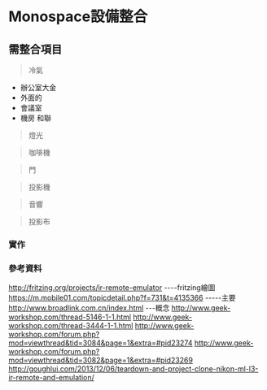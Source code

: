 

# Monospace設備整合

## 需整合項目
> 冷氣
+ 辦公室大金
+ 外面的
+ 會議室
+ 機房 和聯

> 燈光

> 咖啡機

> 門

> 投影機

> 音響

> 投影布

>


### 實作





### 參考資料
http://fritzing.org/projects/ir-remote-emulator ----fritzing繪圖
https://m.mobile01.com/topicdetail.php?f=731&t=4135366 -----主要
http://www.broadlink.com.cn/index.html ---概念
http://www.geek-workshop.com/thread-5146-1-1.html
http://www.geek-workshop.com/thread-3444-1-1.html
http://www.geek-workshop.com/forum.php?mod=viewthread&tid=3084&page=1&extra=#pid23274
http://www.geek-workshop.com/forum.php?mod=viewthread&tid=3082&page=1&extra=#pid23269
http://goughlui.com/2013/12/06/teardown-and-project-clone-nikon-ml-l3-ir-remote-and-emulation/
